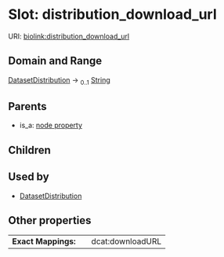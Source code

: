 
# Slot: distribution_download_url




URI: [biolink:distribution_download_url](https://w3id.org/biolink/vocab/distribution_download_url)


## Domain and Range

[DatasetDistribution](DatasetDistribution.md) &#8594;  <sub>0..1</sub> [String](types/String.md)

## Parents

 *  is_a: [node property](node_property.md)

## Children


## Used by

 * [DatasetDistribution](DatasetDistribution.md)

## Other properties

|  |  |  |
| --- | --- | --- |
| **Exact Mappings:** | | dcat:downloadURL |

